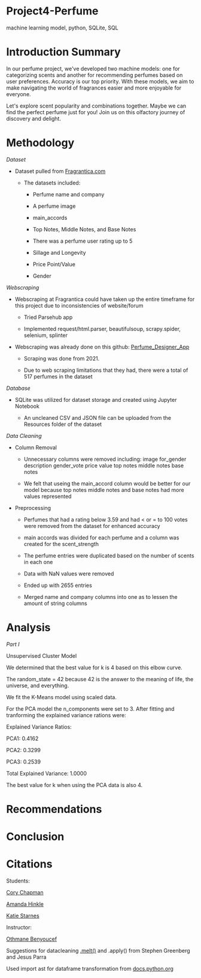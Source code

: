 # Project4-Perfume
machine learning model, python, SQLite, SQL

# **Introduction Summary**

In our perfume project, we've developed two machine models: one for categorizing scents and another for recommending perfumes based on user preferences. Accuracy is our top priority. With these models, we aim to make navigating the world of fragrances easier and more enjoyable for everyone.

Let's explore scent popularity and combinations together. Maybe we can find the perfect perfume just for you! Join us on this olfactory journey of discovery and delight.

# **Methodology**

*Dataset*

- Dataset pulled from [Fragrantica.com](https://www.fragrantica.com/)

    - The datasets included:

      - Perfume name and company
     
      - A perfume image
     
      - main_accords
     
      - Top Notes, Middle Notes, and Base Notes
     
      - There was a perfume user rating up to 5
     
      - Sillage and Longevity
     
      - Price Point/Value
     
      - Gender

*Webscraping*

- Webscraping at Fragrantica could have taken up the entire timeframe for this project due to inconsistencies of website/forum

    - Tried Parsehub app
    
    - Implemented request/html.parser, beautifulsoup, scrapy.spider, selenium, splinter

- Webscraping was already done on this github: [Perfume_Designer_App](https://github.com/sir-omoreno/perfume_designer_app)

  - Scraping was done from 2021.

  - Due to web scraping limitations that they had, there were a total of 517 perfumes in the dataset

*Database*

- SQLite was utilized for dataset storage and created using Jupyter Notebook

  - An uncleaned CSV and JSON file can be uploaded from the Resources folder of the dataset

*Data Cleaning*

- Column Removal

    - Unnecessary columns were removed including: image for_gender description gender_vote price value top notes middle notes base notes
 
    - We felt that useing the main_accord column would be better for our model because top notes middle notes and base notes had more values represented
 
- Preprocessing

    - Perfumes that had a rating below 3.59 and had < or = to 100 votes were removed from the dataset for enhanced accuracy

    - main accords was divided for each perfume and a column was created for the scent_strength

    - The perfume entries were duplicated based on the number of scents in each one
 
    - Data with NaN values were removed
 
    - Ended up with 2655 entries
 
    - Merged name and company columns into one as to lessen the amount of string columns

# **Analysis**

*Part I*

Unsupervised Cluster Model

We determined that the best value for k is 4 based on this elbow curve.

The random_state = 42 because 42 is the answer to the meaning of life, the universe, and everything.

We fit the K-Means model using scaled data.

For the PCA model the n_components were set to 3. After fitting and tranforming the explained variance rations were:

Explained Variance Ratios:

PCA1: 0.4162

PCA2: 0.3299

PCA3: 0.2539

Total Explained Variance: 1.0000

The best value for k when using the PCA data is also 4.


# **Recommendations**

# **Conclusion**

# **Citations**

Students: 

[Cory Chapman](https://www.linkedin.com/in/thatcorygirl/)

[Amanda Hinkle](https://www.linkedin.com/in/amanda-hinkle-9105941b6/)

[Katie Starnes](https://www.linkedin.com/in/katie-starnes-7aa037204/)

Instructor:

[Othmane Benyoucef](https://www.linkedin.com/in/othmanebenyoucef/)

Suggestions for datacleaning [.melt()](https://www.geeksforgeeks.org/python-pandas-melt/) and .apply() from Stephen Greenberg and Jesus Parra

Used import ast for dataframe transformation from [docs.python.org](https://docs.python.org/3/library/ast.html)
